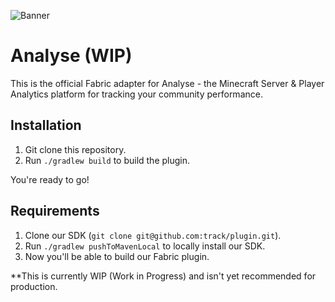 ![Banner](https://raw.githubusercontent.com/track/plugin/main/.github/banner.png)

# Analyse (WIP)

This is the official Fabric adapter for Analyse - the Minecraft Server & Player Analytics platform for tracking your community performance.

## Installation
1. Git clone this repository.
2. Run `./gradlew build` to build the plugin.

You're ready to go!

## Requirements
1. Clone our SDK (`git clone git@github.com:track/plugin.git`).
2. Run `./gradlew pushToMavenLocal` to locally install our SDK.
3. Now you'll be able to build our Fabric plugin.

**This is currently WIP (Work in Progress) and isn't yet recommended for production.